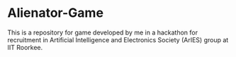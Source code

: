 # Alienator-Game
This is a repository for game developed by me in a hackathon for recruitment in Artificial Intelligence and Electronics Society (ArIES) group at IIT Roorkee.
